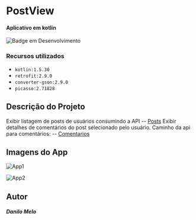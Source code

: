 # PostView
#### Aplicativo em kotlin

![Badge em Desenvolvimento](http://img.shields.io/static/v1?label=STATUS&message=EM%20DESENVOLVIMENTO&color=GREEN&style=for-the-badge)

### Recursos utilizados

- ``kotlin:1.5.30``
- ``retrofit:2.9.0``
- ``converter-gson:2.9.0``
- ``picasso:2.71828``

## Descrição do Projeto

Exibir listagem de posts de usuários consumindo a API -- [Posts](https://jsonplaceholder.typicode.com/posts)
Exibir detalhes de comentários do post selecionado pelo usuário.
Caminho da api para comentários: -- [Comentarios](https://jsonplaceholder.typicode.com/posts/{post_id}/comments)

## Imagens do App

![App1](https://user-images.githubusercontent.com/54605570/169706578-88b470f9-cfc4-4361-8f90-c3daa37c740d.jpeg)

![App2](https://user-images.githubusercontent.com/54605570/169706599-945905f7-705f-45f6-9940-fae3716572f7.jpeg)


## Autor

##### Danilo Melo
